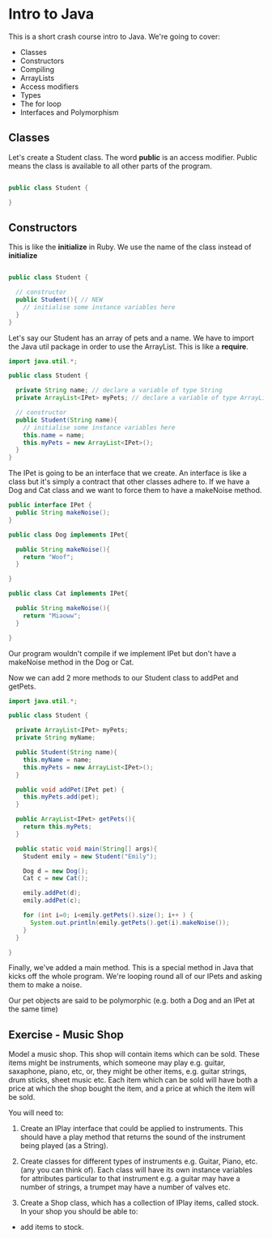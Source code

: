 # Intro to Java

This is a short crash course intro to Java. We're going to cover:

- Classes
- Constructors
- Compiling
- ArrayLists
- Access modifiers
- Types
- The for loop
- Interfaces and Polymorphism


## Classes

Let's create a Student class. The word **public** is an access modifier. Public means the class is available to all other parts of the program.

```java

public class Student {

}

```

## Constructors

This is like the **initialize** in Ruby. We use the name of the class instead of **initialize**

```java

public class Student {

  // constructor
  public Student(){ // NEW
    // initialise some instance variables here
  }
}

```

Let's say our Student has an array of pets and a name. We have to import the Java util package in order to use the ArrayList. This is like a **require**.

```java
import java.util.*;

public class Student {

  private String name; // declare a variable of type String
  private ArrayList<IPet> myPets; // declare a variable of type ArrayList full of IPet objects.

  // constructor
  public Student(String name){
    // initialise some instance variables here
    this.name = name;
    this.myPets = new ArrayList<IPet>();
  }
}

```

The IPet is going to be an interface that we create. An interface is like a class but it's simply a contract that other classes adhere to. If we have a Dog and Cat class and we want to force them to have a makeNoise method.

```java
public interface IPet {
  public String makeNoise();
}
```

```java
public class Dog implements IPet{

  public String makeNoise(){
    return "Woof";
  }

}
```

```java
public class Cat implements IPet{

  public String makeNoise(){
    return "Miaoww";
  }

}
```

Our program wouldn't compile if we implement IPet but don't have a makeNoise method in the Dog or Cat.

Now we can add 2 more methods to our Student class to addPet and getPets.

```java
import java.util.*;

public class Student {

  private ArrayList<IPet> myPets;
  private String myName;

  public Student(String name){
    this.myName = name;
    this.myPets = new ArrayList<IPet>();
  }

  public void addPet(IPet pet) {
    this.myPets.add(pet);
  }

  public ArrayList<IPet> getPets(){
    return this.myPets;
  }

  public static void main(String[] args){
    Student emily = new Student("Emily");

    Dog d = new Dog();
    Cat c = new Cat();

    emily.addPet(d);
    emily.addPet(c);

    for (int i=0; i<emily.getPets().size(); i++ ) {
      System.out.println(emily.getPets().get(i).makeNoise());
    }
  }

}

```

Finally, we've added a main method. This is a special method in Java that kicks off the whole program. We're looping round all of our IPets and asking them to make a noise.

Our pet objects are said to be polymorphic (e.g. both a Dog and an IPet at the same time)


## Exercise - Music Shop

Model a music shop. This shop will contain items which can be sold. These items might be instruments, which someone may play e.g. guitar, saxaphone, piano, etc, or, they might be other items, e.g. guitar strings, drum sticks, sheet music  etc. Each item which can be sold will have both a price at which the shop bought the item, and a price at which the item will be sold.

You will need to:

1. Create an IPlay interface that could be applied to instruments. This should have a play method that returns the sound of the instrument being played (as a String).

2. Create classes for different types of instruments e.g. Guitar, Piano, etc. (any you can think of). Each class will have its own instance variables for attributes particular to that instrument e.g. a guitar may have a number of strings, a trumpet may have a number of valves etc.

3. Create a Shop class, which has a collection of IPlay items, called stock. In your shop you should be able to:
  -  add items to stock.
